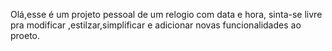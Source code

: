 Olá,esse é um projeto pessoal de um relogio com data e hora, sinta-se livre pra modificar ,estilzar,simplificar e adicionar novas funcionalidades ao proeto.
